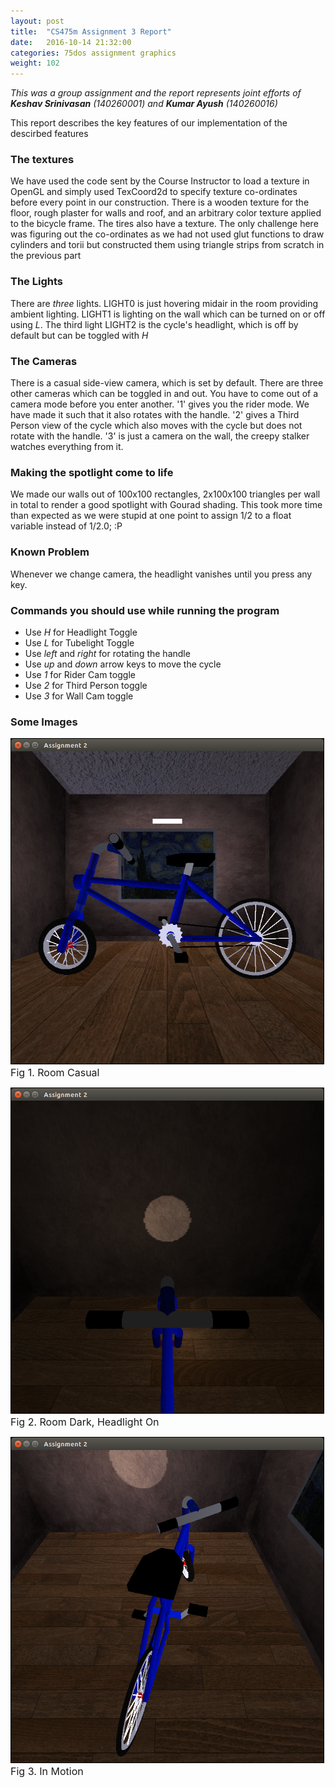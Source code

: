 ```yaml
---
layout: post
title:  "CS475m Assignment 3 Report"
date:   2016-10-14 21:32:00
categories: 75dos assignment graphics
weight: 102
---
```


<a></a>
<p><i>This was a group assignment and the report represents joint efforts of <br/><b>Keshav Srinivasan</b> (140260001) and <b>Kumar Ayush</b> (140260016)</i></p>
<p>This report describes the key features of our implementation of the descirbed features</p>
<h3>The textures</h3>
<p>We have used the code sent by the Course Instructor to load a texture in OpenGL and simply used TexCoord2d to specify texture co-ordinates before every point in our construction. There is a wooden texture for the floor, rough plaster for walls and roof, and an arbitrary color texture applied to the bicycle frame. The tires also have a texture. The only challenge here was figuring out the co-ordinates as we had not used glut functions to draw cylinders and torii but constructed them using triangle strips from scratch in the previous part</p>

<h3>The Lights</h3>
<p>There are <em>three</em> lights. LIGHT0 is just hovering midair in the room providing ambient lighting. LIGHT1 is lighting on the wall which can be turned on or off using <i>L</i>. The third light LIGHT2 is the cycle's headlight, which is off by default but can be toggled with <i>H</i></p>

<h3>The Cameras</h3>
<p>There is a casual side-view camera, which is set by default. There are three other cameras which can be toggled in and out. You have to come out of a camera mode before you enter another. '1' gives you the rider mode. We have made it such that it also rotates with the handle. '2' gives a Third Person view of the cycle which also moves with the cycle but does not rotate with the handle. '3' is just a camera on the wall, the creepy stalker watches everything from it.</p>

<h3>Making the spotlight come to life</h3>
<p>We made our walls out of 100x100 rectangles, 2x100x100 triangles per wall in total to render a good spotlight with Gourad shading. This took more time than expected as we were stupid at one point to assign 1/2 to a float variable instead of 1/2.0; :P </p>

<h3>Known Problem</h3>
<p>Whenever we change camera, the headlight vanishes until you press any key.</p>

<h3>Commands you should use while running the program</h3>
<ul>
    <li>Use <i>H</i> for Headlight Toggle</li>
    <li>Use <i>L</i> for Tubelight Toggle</li>
    <li>Use <i>left</i> and <i>right</i> for rotating the handle</li>
    <li>Use <i>up</i> and <i>down</i> arrow keys to move the cycle</li>
    <li>Use <i>1</i> for Rider Cam toggle</li>
    <li>Use <i>2</i> for Third Person toggle</li>
    <li>Use <i>3</i> for Wall Cam toggle</li>
</ul>

<h3>Some Images</h3>
<img alt="casual" style="width:500px;border:solid 1px black;" src="/media/cs475ma3/normal.png" /><br />
<span style="font-size:16px;">Fig 1. Room Casual</span><br />

<img alt="dark" style="width:500px;border:solid 1px black;" src="/media/cs475ma3/dark.png" /><br />
<span style="font-size:16px;">Fig 2. Room Dark, Headlight On</span><br />

<img alt="motion" style="width:500px;border:solid 1px black;" src="/media/cs475ma3/motion.png" /><br />
<span style="font-size:16px;">Fig 3. In Motion</span><br />
